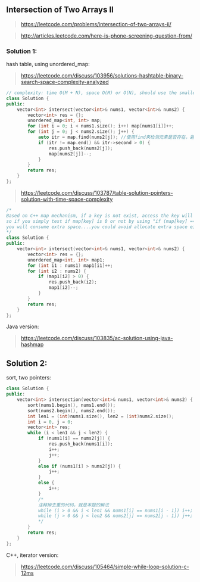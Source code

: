 ## Intersection of Two Arrays II
> https://leetcode.com/problems/intersection-of-two-arrays-ii/

> http://articles.leetcode.com/here-is-phone-screening-question-from/

### Solution 1:
hash table, using unordered_map:

> https://leetcode.com/discuss/103956/solutions-hashtable-binary-search-space-complexity-analyzed
```cpp
// complexity: time O(M + N), space O(M) or O(N), should use the smaller vector to construct hash map
class Solution {
public:
    vector<int> intersect(vector<int>& nums1, vector<int>& nums2) {
        vector<int> res = {};
        unordered_map<int, int> map;
        for (int i = 0; i < nums1.size(); i++) map[nums1[i]]++;
        for (int j = 0; j < nums2.size(); j++) {
            auto itr = map.find(nums2[j]); //使用find来检测元素是否存在，避免额外空间开销
            if (itr != map.end() && itr->second > 0) {
                res.push_back(nums2[j]);
                map[nums2[j]]--;
            }
        }
        return res;
    }
};
```
> https://leetcode.com/discuss/103787/table-solution-pointers-solution-with-time-space-complexity

```cpp
/*
Based on C++ map mechanism, if a key is not exist, access the key will assign a default value to the key. 
so if you simply test if map[key] is 0 or not by using "if (map[key] == 0)" without testing if the key is in the map. 
you will consume extra space....you could avoid allocate extra space either by find or count method.
*/
class Solution {
public:
    vector<int> intersect(vector<int>& nums1, vector<int>& nums2) {
        vector<int> res = {};
        unordered_map<int, int> map1;
        for (int i1 : nums1) map1[i1]++;
        for (int i2 : nums2) {
            if (map1[i2] > 0) {
                res.push_back(i2);
                map1[i2]--;
            }
        }
        return res;
    }
};
```
Java version:
> https://leetcode.com/discuss/103835/ac-solution-using-java-hashmap

## Solution 2:
sort, two pointers:
```cpp
class Solution {
public:
    vector<int> intersection(vector<int>& nums1, vector<int>& nums2) {
        sort(nums1.begin(), nums1.end());
        sort(nums2.begin(), nums2.end());
        int len1 = (int)nums1.size(), len2 = (int)nums2.size();
        int i = 0, j = 0;
        vector<int> res;
        while (i < len1 && j < len2) {
            if (nums1[i] == nums2[j]) {
                res.push_back(nums1[i]);
                i++;
                j++;
            }
            else if (nums1[i] > nums2[j]) {
                j++;
            }
            else {
                i++;
            }
            /*
            注释掉去重的代码，就是本题的解法
            while (i > 0 && i < len1 && nums1[i] == nums1[i - 1]) i++;
            while (j > 0 && j < len2 && nums2[j] == nums2[j - 1]) j++;
            */
        }
        return res;
    }
};
```
C++, iterator version:
> https://leetcode.com/discuss/105464/simple-while-loop-solution-c-12ms
